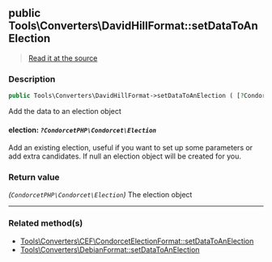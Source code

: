 ## public Tools\Converters\DavidHillFormat::setDataToAnElection

> [Read it at the source](https://github.com/julien-boudry/Condorcet/blob/master/src/Tools/Converters/DavidHillFormat.php#L60)

### Description    

```php
public Tools\Converters\DavidHillFormat->setDataToAnElection ( [?CondorcetPHP\Condorcet\Election $election = null] ): CondorcetPHP\Condorcet\Election
```

Add the data to an election object
    

#### **election:** *`?CondorcetPHP\Condorcet\Election`*   
Add an existing election, useful if you want to set up some parameters or add extra candidates. If null an election object will be created for you.    


### Return value   

*(`CondorcetPHP\Condorcet\Election`)* The election object


---------------------------------------

### Related method(s)      

* [Tools\Converters\CEF\CondorcetElectionFormat::setDataToAnElection](/Docs/api-reference/Tools_Converters_CEF_CondorcetElectionFormat%20Class/Tools_Converters_CEF_CondorcetElectionFormat--setDataToAnElection.md)    
* [Tools\Converters\DebianFormat::setDataToAnElection](/Docs/api-reference/Tools_Converters_DebianFormat%20Class/Tools_Converters_DebianFormat--setDataToAnElection.md)    
